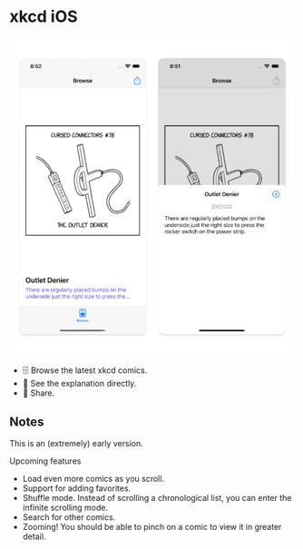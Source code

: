 # xkcd iOS

![Image](https://github.com/jahnsrud/xkcd-app/blob/main/screenshots/featured.png)

* 🗄 Browse the latest xkcd comics.
* 🤔 See the explanation directly.
* 🔗 Share.

## Notes

This is an (extremely) early version.

Upcoming features

* Load even more comics as you scroll.
* Support for adding favorites.
* Shuffle mode. Instead of scrolling a chronological list, you can enter the infinite scrolling mode.
* Search for other comics.
* Zooming! You should be able to pinch on a comic to view it in greater detail.
